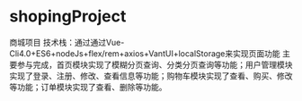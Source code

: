 # shopingProject
商城项目
技术栈：通过通过Vue-Cli4.0+ES6+nodeJs+flex/rem+axios+VantUI+localStorage来实现页面功能
主要参与完成，首页模块实现了模糊分页查询、分类分页查询等功能；用户管理模块实现了登录、注册、修改、查看信息等功能；购物车模块实现了查看、购买、修改等功能；订单模块实现了查看、删除等功能。 
